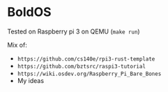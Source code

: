 # BoldOS

Tested on Raspberry pi 3 on QEMU (`make run`)

Mix of:

- `https://github.com/cs140e/rpi3-rust-template`
- `https://github.com/bztsrc/raspi3-tutorial`
- `https://wiki.osdev.org/Raspberry_Pi_Bare_Bones`
- My ideas
